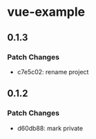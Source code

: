 # vue-example

## 0.1.3

### Patch Changes

- c7e5c02: rename project

## 0.1.2

### Patch Changes

- d60db88: mark private
